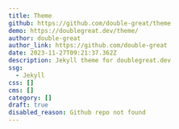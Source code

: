 ```yaml
---
title: Theme
github: https://github.com/double-great/theme
demo: https://doublegreat.dev/theme/
author: double-great
author_link: https://github.com/double-great
date: 2023-11-27T09:21:37.362Z
description: Jekyll theme for doublegreat.dev
ssg:
  - Jekyll
css: []
cms: []
category: []
draft: true
disabled_reason: Github repo not found
---
```

